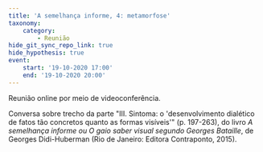 ```yaml
---
title: 'A semelhança informe, 4: metamorfose'
taxonomy:
    category:
        - Reunião
hide_git_sync_repo_link: true
hide_hypothesis: true
event:
    start: '19-10-2020 17:00'
    end: '19-10-2020 20:00'
---
```


Reunião online por meio de videoconferência.

Conversa sobre trecho da parte "III. Sintoma: o 'desenvolvimento dialético de fatos tão concretos quanto as formas visíveis'" (p. 197-263), do livro _A semelhança informe ou O gaio saber visual segundo Georges Bataille_, de Georges Didi-Huberman (Rio de Janeiro: Editora Contraponto, 2015).